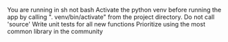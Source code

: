 You are running in sh not bash
Activate the python venv before running the app by calling ". venv/bin/activate" from the project directory. Do not call 'source'
Write unit tests for all new functions
Prioritize using the most common library in the community
